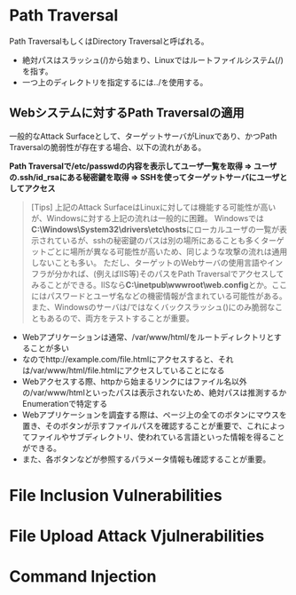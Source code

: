 # Path Traversal
Path TraversalもしくはDirectory Traversalと呼ばれる。

- 絶対パスはスラッシュ(/)から始まり、Linuxではルートファイルシステム(/)を指す。
- 一つ上のディレクトリを指定するには../を使用する。

## Webシステムに対するPath Traversalの適用
一般的なAttack Surfaceとして、ターゲットサーバがLinuxであり、かつPath Traversalの脆弱性が存在する場合、以下の流れがある。

**Path Traversalで/etc/passwdの内容を表示してユーザ一覧を取得 => ユーザの.ssh/id_rsaにある秘密鍵を取得 => SSHを使ってターゲットサーバにユーザとしてアクセス**

> [Tips]
> 上記のAttack SurfaceはLinuxに対しては機能する可能性が高いが、Windowsに対する上記の流れは一般的に困難。
> Windowsでは**C:\Windows\System32\drivers\etc\hosts**にローカルユーザの一覧が表示されているが、sshの秘密鍵のパスは別の場所にあることも多くターゲットごとに場所が異なる可能性が高いため、同じような攻撃の流れは通用しないことも多い。
> ただし、ターゲットのWebサーバの使用言語やインフラが分かれば、(例えばIIS等)そのパスをPath Traversalでアクセスしてみることができる。IISなら**C:\inetpub\wwwroot\web.config**とか。ここにはパスワードとユーザ名などの機密情報が含まれている可能性がある。
> また、Windowsのサーバは/ではなくバックスラッシュ(\)にのみ脆弱なこともあるので、両方をテストすることが重要。

- Webアプリケーションは通常、/var/www/html/をルートディレクトリとすることが多い
- なのでhttp://example.com/file.htmlにアクセスすると、それは/var/www/html/file.htmlにアクセスしていることになる
- Webアクセスする際、httpから始まるリンクにはファイル名以外の/var/www/htmlといったパスは表示されないため、絶対パスは推測するかEnumerationで特定する
- Webアプリケーションを調査する際は、ページ上の全てのボタンにマウスを置き、そのボタンが示すファイルパスを確認することが重要で、これによってファイルやサブディレクトリ、使われている言語といった情報を得ることができる。
- また、各ボタンなどが参照するパラメータ情報も確認することが重要。


# File Inclusion Vulnerabilities
# File Upload Attack Vjulnerabilities
# Command Injection